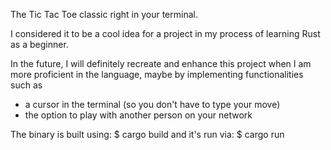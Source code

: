 The Tic Tac Toe classic right in your terminal.   

I considered it to be a cool idea for a project in my process of learning Rust as a beginner.

In the future, I will definitely recreate and enhance this project when I am more proficient in the language, maybe by implementing functionalities such as
  - a cursor in the terminal (so you don't have to type your move)
  - the option to play with another person on your network

The binary is built using:
$ cargo build
and it's run via:
$ cargo run

